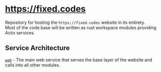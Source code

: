 # https://fixed.codes

Repository for hosting the `https://fixed.codes` website in its entirety. <br />
Most of the code base will be written as rust workspace modules providing Actix services. <br />

## Service Architecture

[`web`](./web/) - The main web service that serves the base layer of the website and calls into all other
modules. <br />
